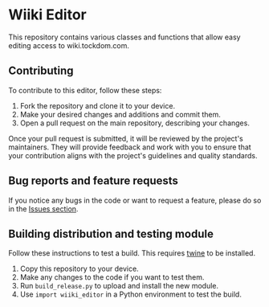 # Wiiki Editor
This repository contains various classes and functions that allow easy editing access to wiki.tockdom.com.

## Contributing
To contribute to this editor, follow these steps:

1. Fork the repository and clone it to your device.
2. Make your desired changes and additions and commit them.
3. Open a pull request on the main repository, describing your changes.

Once your pull request is submitted, it will be reviewed by the project's maintainers. They will provide feedback and work with you to ensure that your contribution aligns with the project's guidelines and quality standards.

## Bug reports and feature requests
If you notice any bugs in the code or want to request a feature, please do so in the [Issues section](https://github.com/Krummers/Wiiki-Editor/issues).

## Building distribution and testing module
Follow these instructions to test a build. This requires [twine](https://pypi.org/project/twine/) to be installed.
1. Copy this repository to your device.
2. Make any changes to the code if you want to test them.
3. Run `build_release.py` to upload and install the new module.
4. Use `import wiiki_editor` in a Python environment to test the build.
